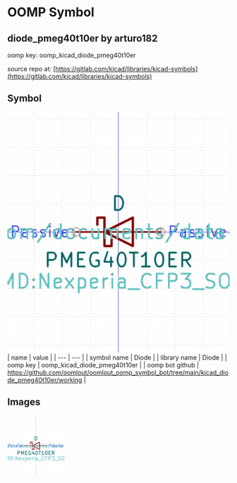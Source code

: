 # OOMP Symbol  
## diode_pmeg40t10er  by arturo182  
  
oomp key: oomp_kicad_diode_pmeg40t10er  
  
source repo at: [https://gitlab.com/kicad/libraries/kicad-symbols](https://gitlab.com/kicad/libraries/kicad-symbols)  
## Symbol  
  
[![working.png](working_600.png)](working.png)  
| name | value | 
| --- | --- | 
| symbol name | Diode | 
| library name | Diode | 
| oomp key | oomp_kicad_diode_pmeg40t10er | 
| oomp bot github | https://github.com/oomlout/oomlout_oomp_symbol_bot/tree/main/kicad_diode_pmeg40t10er/working | 
## Images  
  
[![working.png](working_140.png)](working.png)  
